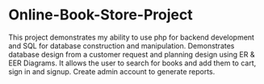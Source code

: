 # Online-Book-Store-Project
This project demonstrates my ability to use php for backend development and SQL for database construction and manipulation.
Demonstrates database design from a customer request and planning design using ER & EER Diagrams.
It allows the user to search for books and add them to cart, sign in and signup. Create admin account to generate reports.

